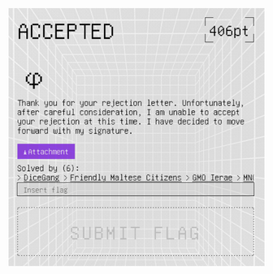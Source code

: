 ![Pasted image 20250629025620.png](../../../../../../../../../../../attachments/Pasted%20image%2020250629025620.png)
